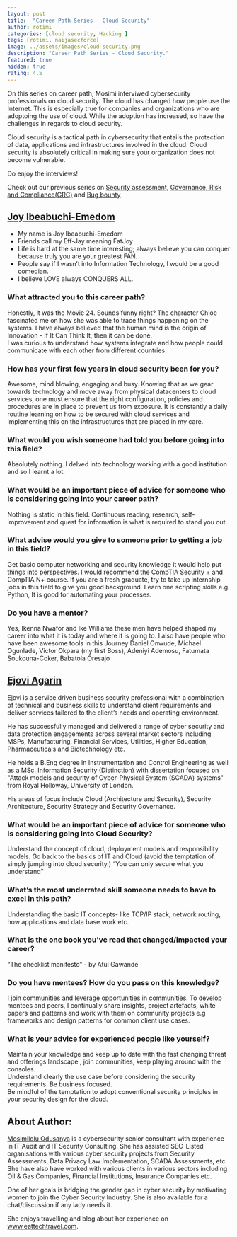 ```yaml
---
layout: post
title:  "Career Path Series - Cloud Security"
author: rotimi
categories: [cloud security, Hacking ]
tags: [rotimi, naijasecforce]
image: ../assets/images/cloud-security.png
description: "Career Path Series - Cloud Security."
featured: true
hidden: true
rating: 4.5
---
```

On this series on career path, Mosimi interviwed cybersecurity professionals on cloud security. The cloud has changed how people use the Internet. This is especially true for companies and organizations who are adoptoing the use of cloud. While the adoption has increased, so have the challenges in regards to cloud security.

Cloud security is a tactical path in cybersecurity that entails the protection of data, applications and infrastructures involved in the cloud. Cloud security is absolutely critical in making sure your organization does not become vulnerable.

Do enjoy the interviews!

Check out our previous series on [Security assessment](https://blog.naijasecforce.com/career-path-series-security-assessment/), [Governance, Risk and Compliance(GRC)](https://blog.naijasecforce.com/career-path-grc/) and [Bug bounty](https://blog.naijasecforce.com/career-path-bug-bounties/)

## [Joy Ibeabuchi-Emedom](https://ng.linkedin.com/in/joy-ibeabuchi)
* My name is Joy Ibeabuchi-Emedom
* Friends call my Eff-Jay meaning FatJoy 
* Life is hard at the same time interesting; always believe you can conquer because truly you are your greatest FAN.
* People say if I wasn’t into Information Technology, I would be a good comedian. 
* I believe LOVE always CONQUERS ALL.

### What attracted you to this career path?
Honestly, it was the Movie 24. Sounds funny right? The character Chloe fascinated me on how she was able to trace things happening on the systems.  I have always believed that the human mind is the origin of Innovation - If It Can Think It, then it can be done.  
I was curious to understand how systems integrate and how people could communicate with each other from different countries.

### How has your first few years in cloud security been for you?
Awesome, mind blowing, engaging and busy. Knowing that as we gear towards technology and move away from physical datacenters to cloud services, one must ensure that the right configuration, policies and procedures are in place to prevent us from exposure.
It is constantly a daily routine learning on how to be secured with cloud services and implementing this on the infrastructures that are placed in my care.

### What would you wish someone had told you before going into this field?
Absolutely nothing. I delved into technology working with a good institution and so I learnt a lot.

### What would be an important piece of advice for someone who is considering going into your career path?
Nothing is static in this field. Continuous reading, research, self-improvement and quest for information is what is required to stand you out.

### What advise would you give to someone  prior to getting a job in this field?
Get basic computer networking and security knowledge it would help put things into perspectives. I would recommend the CompTIA Security + and CompTIA N+ course. If you are a fresh graduate, try to take up internship jobs in this field to give you good background. Learn one scripting skills e.g. Python, It is good for automating your processes.

### Do you have a mentor?
Yes, Ikenna Nwafor and Ike Williams these men have helped shaped my career into what it is today and where it is going to. I also have people who have been awesome tools in this Journey Daniel Onwude, Michael Ogunlade, Victor Okpara (my first Boss), Adeniyi Ademosu, Fatumata Soukouna-Coker, Babatola Oresajo


## [Ejovi Agarin](https://uk.linkedin.com/in/ejakpoviagarin)
Ejovi is a service driven business security professional with a combination of technical and business skills to understand client requirements and deliver services tailored to the client’s needs and operating environment.

He has successfully managed and delivered a range of cyber security and data protection engagements across several market sectors including MSPs, Manufacturing, Financial Services, Utilities, Higher Education, Pharmaceuticals and Biotechnology etc.

He holds a B.Eng degree in Instrumentation and Control Engineering as well as a MSc. Information Security (Distinction) with dissertation focused on "Attack models and security of Cyber-Physical System (SCADA) systems" from Royal Holloway, University of London.

His areas of focus include Cloud (Architecture and Security), Security Architecture, Security Strategy and Security Governance.

### What would be an important piece of advice for someone who is considering going into Cloud Security?  
Understand the concept of cloud, deployment models and responsibility models. Go back to the basics of IT and Cloud (avoid the temptation of simply jumping into cloud security.) “You can only secure what you understand”

### What’s the most underrated skill someone needs to have to excel in this path?
Understanding the basic IT concepts- like TCP/IP stack, network routing, how applications and data base work etc.

### What is the one book you've read that changed/impacted your career?
“The checklist manifesto” - by Atul Gawande

### Do you have mentees? How do you pass on this knowledge? 
I join communities and leverage opportunities in communities. To develop mentees and peers, I continually share insights, project artefacts, white papers and patterns and work with them on community projects e.g frameworks and design patterns for common client use cases.

### What is your advice for experienced people like yourself?
Maintain your knowledge and keep up to date with the fast changing threat and offerings landscape , join communities, keep playing around with the consoles.  
Understand clearly the use case before considering the security requirements. Be business focused.  
Be mindful of the temptation to adopt conventional security principles in your security design for the cloud.


## About Author:
[Mosimilolu Odusanya](https://www.linkedin.com/in/mosimilolu-odusanya) is a cybersecurity senior consultant with experience in IT Audit and IT Security Consulting. She has assisted SEC-Listed organisations with various cyber security projects from Security Assessments, Data Privacy Law Implementation, SCADA Assessments, etc. She have also have worked with various clients in various sectors including Oil & Gas Companies, Financial Institutions, Insurance Companies etc.

One of her goals is bridging the gender gap in cyber security by motivating women to join the Cyber Security Industry. She is also available for a chat/discussion if any lady needs it. 

She enjoys travelling and blog about her experience on www.eattechtravel.com.

